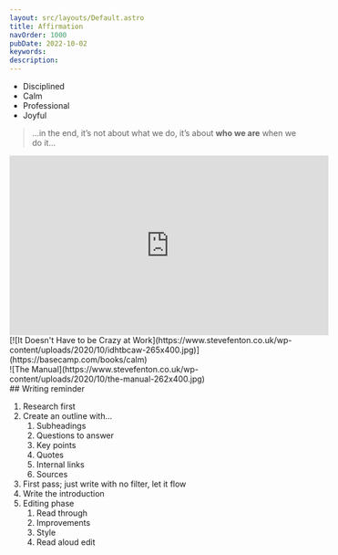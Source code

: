 ```yaml
---
layout: src/layouts/Default.astro
title: Affirmation
navOrder: 1000
pubDate: 2022-10-02
keywords: 
description: 
---
```


- Disciplined
- Calm
- Professional
- Joyful

> …in the end, it’s not about what we do, it’s about **who we are** when we do it…

<iframe allow="accelerometer; autoplay; clipboard-write; encrypted-media; gyroscope; picture-in-picture" allowfullscreen="" frameborder="0" height="315" loading="lazy" src="https://www.youtube-nocookie.com/embed/LkIe4wYR1f8" style="min-width: 100%" width="560"></iframe>

<div class="simple-grid"><div> [![It Doesn't Have to be Crazy at Work](https://www.stevefenton.co.uk/wp-content/uploads/2020/10/idhtbcaw-265x400.jpg)](https://basecamp.com/books/calm) </div><div> ![The Manual](https://www.stevefenton.co.uk/wp-content/uploads/2020/10/the-manual-262x400.jpg)</div></div>## Writing reminder

1. Research first
2. Create an outline with… 
    1. Subheadings
    2. Questions to answer
    3. Key points
    4. Quotes
    5. Internal links
    6. Sources
3. First pass; just write with no filter, let it flow
4. Write the introduction
5. Editing phase 
    1. Read through
    2. Improvements
    3. Style
    4. Read aloud edit